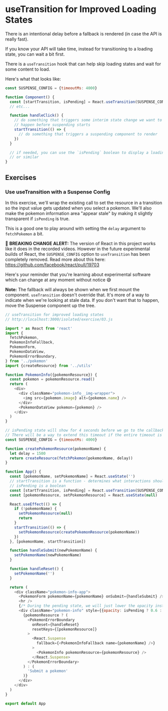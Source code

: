 # useTransition for Improved Loading States

There is an intentional delay before a fallback is rendered (in case the API is really fast).



If you know your API will take time, instead for transitioning to a loading state, you can wait a bit first.

There is a `useTransition` hook that can help skip loading states and wait for some content to load.

Here's what that looks like:

```javascript
const SUSPENSE_CONFIG = {timeoutMs: 4000}

function Component() {
  const [startTransition, isPending] = React.useTransition(SUSPENSE_CONFIG)
  // etc...

  function handleClick() {
    // do something that triggers some interim state change we want to
    // happen before suspending starts
    startTransition(() => {
      // do something that triggers a suspending component to render
    })
  }

  // if needed, you can use the `isPending` boolean to display a loading spinner
  // or similar
}
```

 

## Exercises

### Use useTransition with a Suspense Config

In this exercise, we'll wrap the existing call to set the resource in a transition so the input value gets updated when you select a pokemon. We'll also make the pokemon information area "appear stale" by making it slightly transparent if `isPending` is true.

This is a good one to play around with setting the `delay` argument to `fetchPokemon` a bit.

📣 **BREAKING CHANGE ALERT:** The version of React in this project works like it does in the recorded videos. However in the future experimental builds of React, the `SUSPENSE_CONFIG` option to `useTransition` has been completely removed. Read more about this here: https://github.com/facebook/react/pull/19703

Here's your reminder that you're learning about experimental software which can change at any moment without notice 😅

**Note:** The fallback will always be shown when we first mount the component. `useTransition` doesn't override that. It's more of a way to indicate when we're looking at stale data. If you don't want that to happen, move the Suspense component up the tree.

```javascript
// useTransition for improved loading states
// http://localhost:3000/isolated/exercise/03.js

import * as React from 'react'
import {
  fetchPokemon,
  PokemonInfoFallback,
  PokemonForm,
  PokemonDataView,
  PokemonErrorBoundary,
} from '../pokemon'
import {createResource} from '../utils'

function PokemonInfo({pokemonResource}) {
  const pokemon = pokemonResource.read()
  return (
    <div>
      <div className="pokemon-info__img-wrapper">
        <img src={pokemon.image} alt={pokemon.name} />
      </div>
      <PokemonDataView pokemon={pokemon} />
    </div>
  )
}

// isPending state will show for 4 seconds before we go to the callback state
// There will be a way to extend this timeout if the entire timeout is needed
const SUSPENSE_CONFIG = {timeoutMs: 4000}

function createPokemonResource(pokemonName) {
  let delay = 1500
  return createResource(fetchPokemon(pokemonName, delay))
}

function App() {
  const [pokemonName, setPokemonName] = React.useState('')
  // startTransition is a function - determines what interactions should cause isPending
  // isPending is a boolean
  const [startTransition, isPending] = React.useTransition(SUSPENSE_CONFIG)
  const [pokemonResource, setPokemonResource] = React.useState(null)

  React.useEffect(() => {
    if (!pokemonName) {
      setPokemonResource(null)
      return
    }
    startTransition(() => {
      setPokemonResource(createPokemonResource(pokemonName))
    })
  }, [pokemonName, startTransition])

  function handleSubmit(newPokemonName) {
    setPokemonName(newPokemonName)
  }

  function handleReset() {
    setPokemonName('')
  }

  return (
    <div className="pokemon-info-app">
      <PokemonForm pokemonName={pokemonName} onSubmit={handleSubmit} />
      <hr />
      {/* During the pending state, we will just lower the opacity instead */}
      <div className="pokemon-info" style={{opacity: isPending ? 0.6 : 1}}>
        {pokemonResource ? (
          <PokemonErrorBoundary
            onReset={handleReset}
            resetKeys={[pokemonResource]}
          >
            <React.Suspense
              fallback={<PokemonInfoFallback name={pokemonName} />}
            >
              <PokemonInfo pokemonResource={pokemonResource} />
            </React.Suspense>
          </PokemonErrorBoundary>
        ) : (
          'Submit a pokemon'
        )}
      </div>
    </div>
  )
}

export default App

```

